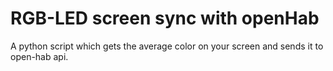 # RGB-LED screen sync with openHab
A python script which gets the average color on your screen and sends it to open-hab api.
